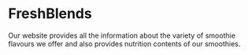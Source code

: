 # FreshBlends
Our website provides all the information about the variety of smoothie flavours we offer and also provides nutrition contents of our smoothies.
